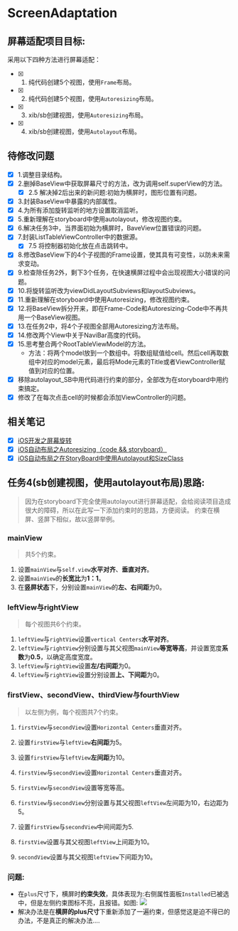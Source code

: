 # ScreenAdaptation
## 屏幕适配项目目标:
 采用以下四种方法进行屏幕适配：
- [x] 1. 纯代码创建5个视图，使用`Frame`布局。
- [x] 2. 纯代码创建5个视图，使用`Autoresizing`布局。
- [x] 3. xib/sb创建视图，使用`Autoresizing`布局。
- [x] 4. xib/sb创建视图，使用`Autolayout`布局。

## 待修改问题

- [x] 1.调整目录结构。
- [x] 2.删掉BaseView中获取屏幕尺寸的方法，改为调用self.superView的方法。
    - [x] 2.5 解决掉2后出来的新问题:初始为横屏时，图形位置有问题。
- [x] 3.封装BaseView中暴露的内部属性。
- [x] 4.为所有添加旋转监听的地方设置取消监听。
- [x] 5.重新理解在storyboard中使用autolayout，修改视图约束。
- [x] 6.解决任务3中，当界面初始为横屏时，BaveView位置错误的问题。
- [x] 7.封装ListTableViewController中的数据源。
    - [x] 7.5 将控制器初始化放在点击跳转中。
- [x] 8.修改BaseView下的4个子视图的Frame设置，使其具有可变性，以防未来需求变动。
- [x] 9.检查除任务2外，剩下3个任务，在快速横屏过程中会出现视图大小错误的问题。
- [x] 10.将旋转监听改为viewDidLayoutSubviews和layoutSubviews。
- [x] 11.重新理解在storyboard中使用Autoresizing，修改视图约束。
- [x] 12.将BaseView拆分开来，即在Frame-Code和Autoresizing-Code中不再共用一个BaseView视图。
- [x] 13.在任务2中，将4个子视图全部用Autoresizing方法布局。
- [x] 14.修改两个View中关于NaviBar高度的代码。
- [x] 15.思考整合两个RootTableViewModel的方法。
    - 方法：将两个model放到一个数组中。将数组赋值给cell。然后cell再取数组中对应的model元素，最后将Mode元素的Title或者ViewController赋值到对应的位置。
- [x] 移除autolayout_SB中用代码进行约束的部分，全部改为在storyboard中用约束搞定。
- [x] 修改了在每次点击cell的时候都会添加ViewController的问题。

## 相关笔记

- [x] [iOS开发之屏幕旋转](https://rakuyomo.github.io/2017/07/23/iOS开发之屏幕旋转/)
- [x] [iOS自动布局之Autoresizing（code && storyboard）](https://rakuyomo.github.io/2017/07/23/iOS自动布局之Autoresizing（code%20&&%20storyboard）/)
- [x] [iOS自动布局之在StoryBoard中使用Autolayout和SizeClass](https://rakuyomo.github.io/2017/07/26/iOS自动布局之在StoryBoard中使用Autolayout/)

## 任务4(sb创建视图，使用autolayout布局)思路:
> 因为在storyboard下完全使用autolayout进行屏幕适配，会给阅读项目造成很大的障碍，所以在此写一下添加约束时的思路，方便阅读。
> 约束在横屏、竖屏下相似，故以竖屏举例。

### mainView
>共5个约束。

1. 设置`mainView`与`self.view`**水平对齐**、**垂直对齐**。
2. 设置`mainView`的**长宽比**为**1：1**。
3. 在**竖屏状态**下，分别设置`mainView`的**左、右间距**为0。

### leftView与rightView
>每个视图共6个约束。

1. `leftView`与`rightView`设置`vertical Centers`**水平对齐**。
2. `leftView`与`rightView`分别设置与其父视图`mainView`**等宽等高**，并设置宽度**系数**为**0.5**，以确定高度宽度。
3. `leftView`与`rightView`设置**左/右间距**为0。
4. `leftView`与`rightView`设置分别设置**上、下间距**为0。

### firstView、secondView、thirdView与fourthView
>以左侧为例，每个视图共7个约束。

1. `firstView`与`secondView`设置`Horizontal Centers`垂直对齐。
2. 设置`firstView`与`leftView`**右间距**为5。
3. 设置`firstView`与`leftView`**左间距**为10。

1. `firstView`与`secondView`设置`Horizontal Centers`垂直对齐。
2. `firstView`与`secondView`设置等宽等高。
3. `firstView`与`secondView`分别设置与其父视图`leftView`左间距为10，右边距为5。
4. 设置`firstView`与`secondView`中间间距为5.
5. `firstView`设置与其父视图`leftView`上间距为10。
6. `secondView`设置与其父视图`leftView`下间距为10。

### 问题:
- 在`plus`尺寸下，横屏时**约束失效**，具体表现为:右侧属性面板`Installed`已被选中，但是左侧约束图标不亮，且报错。如图:
![](http://wx4.sinaimg.cn/large/d1290e0aly1fhsxddrc9rj21kw13bu14.jpg)
- 解决办法是在**横屏的plus尺寸**下重新添加了一遍约束，但感觉这是迫不得已的办法，不是真正的解决办法....